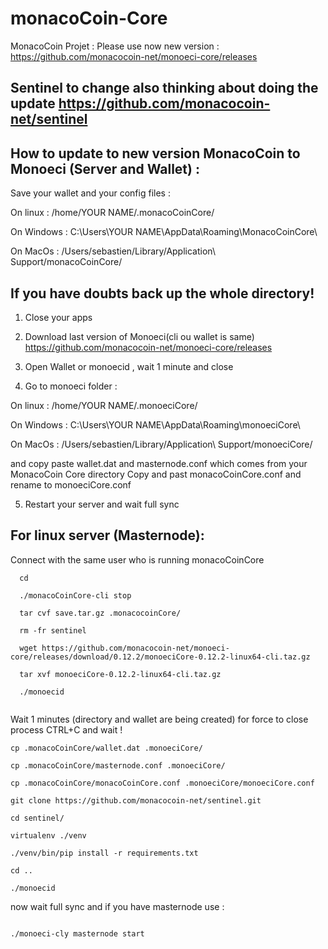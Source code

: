 # monacoCoin-Core

MonacoCoin Projet : Please use now new version : https://github.com/monacocoin-net/monoeci-core/releases

Sentinel to change also thinking about doing the update https://github.com/monacocoin-net/sentinel
----------------------

How to update to new version MonacoCoin to Monoeci (Server and Wallet) : 
----------------------

Save your wallet and your config files : 

On linux : /home/YOUR NAME/.monacoCoinCore/

On Windows : C:\Users\YOUR NAME\AppData\Roaming\MonacoCoinCore\

On MacOs : /Users/sebastien/Library/Application\ Support/monacoCoinCore/

If you have doubts back up the whole directory!
----------------------

1. Close your apps

2. Download last version of Monoeci(cli ou wallet is same) https://github.com/monacocoin-net/monoeci-core/releases

3. Open Wallet or monoecid , wait 1 minute and close

4. Go to monoeci folder :

On linux : /home/YOUR NAME/.monoeciCore/

On Windows : C:\Users\YOUR NAME\AppData\Roaming\monoeciCore\

On MacOs : /Users/sebastien/Library/Application\ Support/monoeciCore/

and copy paste wallet.dat and masternode.conf which comes from your MonacoCoin Core directory
Copy and past monacoCoinCore.conf and rename to monoeciCore.conf

5. Restart your server and wait full sync

For linux server (Masternode): 
----------------------

Connect with the same user who is running monacoCoinCore

```
  cd
  
  ./monacoCoinCore-cli stop
  
  tar cvf save.tar.gz .monacocoinCore/
  
  rm -fr sentinel
  
  wget https://github.com/monacocoin-net/monoeci-core/releases/download/0.12.2/monoeciCore-0.12.2-linux64-cli.taz.gz
  
  tar xvf monoeciCore-0.12.2-linux64-cli.taz.gz
  
  ./monoecid
  
```
Wait 1 minutes (directory and wallet are being created) for force to close process CTRL+C and wait !

```
cp .monacoCoinCore/wallet.dat .monoeciCore/

cp .monacoCoinCore/masternode.conf .monoeciCore/

cp .monacoCoinCore/monacoCoinCore.conf .monoeciCore/monoeciCore.conf

git clone https://github.com/monacocoin-net/sentinel.git 

cd sentinel/

virtualenv ./venv

./venv/bin/pip install -r requirements.txt

cd ..

./monoecid

```

now wait full sync and if you have masternode use : 

```

./monoeci-cly masternode start

```





  



  







